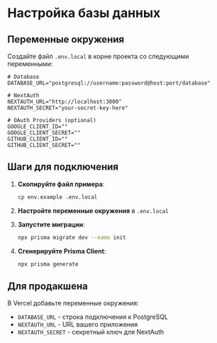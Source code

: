 # Настройка базы данных

## Переменные окружения

Создайте файл `.env.local` в корне проекта со следующими переменными:

```env
# Database
DATABASE_URL="postgresql://username:password@host:port/database"

# NextAuth
NEXTAUTH_URL="http://localhost:3000"
NEXTAUTH_SECRET="your-secret-key-here"

# OAuth Providers (optional)
GOOGLE_CLIENT_ID=""
GOOGLE_CLIENT_SECRET=""
GITHUB_CLIENT_ID=""
GITHUB_CLIENT_SECRET=""
```

## Шаги для подключения

1. **Скопируйте файл примера**:
   ```bash
   cp env.example .env.local
   ```

2. **Настройте переменные окружения** в `.env.local`

3. **Запустите миграции**:
   ```bash
   npx prisma migrate dev --name init
   ```

4. **Сгенерируйте Prisma Client**:
   ```bash
   npx prisma generate
   ```

## Для продакшена

В Vercel добавьте переменные окружения:
- `DATABASE_URL` - строка подключения к PostgreSQL
- `NEXTAUTH_URL` - URL вашего приложения
- `NEXTAUTH_SECRET` - секретный ключ для NextAuth
